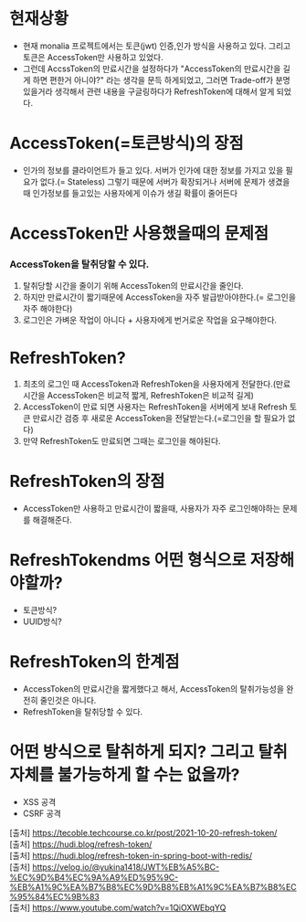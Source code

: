 # 현재상황
- 현재 monalia 프로젝트에서는 토큰(jwt) 인증,인가 방식을 사용하고 있다. 그리고 토큰은 AccessToken만 사용하고 있었다.
- 그런데 AccssToken의 만료시간을 설정하다가 "AccessToken의 만료시간을 길게 하면 편한거 아니야?" 라는 생각을 문득 하게되었고, 그러면 Trade-off가 분명 있을거라 생각해서 관련 내용을 구글링하다가 RefreshToken에 대해서 알게 되었다.

# AccessToken(=토큰방식)의 장점
- 인가의 정보를 클라이언트가 들고 있다. 서버가 인가에 대한 정보를 가지고 있을 필요가 없다.(= Stateless) 그렇기 때문에 서버가 확장되거나 서버에 문제가 생겼을 때 인가정보를 들고있는 사용자에게 이슈가 생길 확률이 줄어든다

# AccessToken만 사용했을때의 문제점
### AccessToken을 탈취당할 수 있다.
1. 탈취당할 시간을 줄이기 위해 AccessToken의 만료시간을 줄인다.
2. 하지만 만료시간이 짧기때문에 AccessToken을 자주 발급받아야한다.(= 로그인을 자주 해야한다)
3. 로그인은 가벼운 작업이 아니다 + 사용자에게 번거로운 작업을 요구해야한다.

# RefreshToken?
1. 최초의 로그인 때 AccessToken과 RefreshToken을 사용자에게 전달한다.(만료시간을 AccessToken은 비교적 짧게, RefreshToken은 비교적 길게)
2. AccessToken이 만료 되면 사용자는 RefreshToken을 서버에게 보내 Refresh 토큰 만료시간 검증 후 새로운 AccessToken을 전달받는다.(=로그인을 할 필요가 없다)
3. 만약 RefreshToken도 만료되면 그때는 로그인을 해야된다.

# RefreshToken의 장점
- AccessToken만 사용하고 만료시간이 짧을때, 사용자가 자주 로그인해야하는 문제를 해결해준다.

# RefreshTokendms 어떤 형식으로 저장해야할까?
- 토큰방식?
- UUID방식?

# RefreshToken의 한계점
- AccessToken의 만료시간을 짧게했다고 해서, AccessToken의 탈취가능성을 완전히 줄인것은 아니다.
- RefreshToken을 탈취당할 수 있다.

# 어떤 방식으로 탈취하게 되지? 그리고 탈취 자체를 불가능하게 할 수는 없을까?
- XSS 공격 
- CSRF 공격 

[출처] https://tecoble.techcourse.co.kr/post/2021-10-20-refresh-token/     
[출처] https://hudi.blog/refresh-token/    
[출처] https://hudi.blog/refresh-token-in-spring-boot-with-redis/    
[출처] https://velog.io/@yukina1418/JWT%EB%A5%BC-%EC%9D%B4%EC%9A%A9%ED%95%9C-%EB%A1%9C%EA%B7%B8%EC%9D%B8%EB%A1%9C%EA%B7%B8%EC%95%84%EC%9B%83    
[출처] https://www.youtube.com/watch?v=1QiOXWEbqYQ
